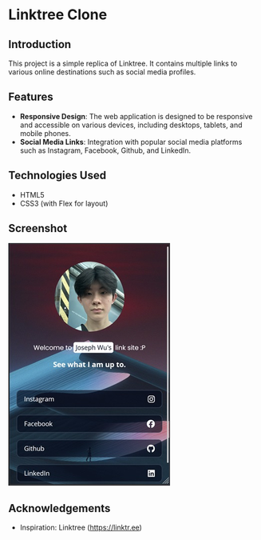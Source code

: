 # Linktree Clone

## Introduction
This project is a simple replica of Linktree. It contains multiple links to various online destinations such as social media profiles.

## Features
- **Responsive Design**: The web application is designed to be responsive and accessible on various devices, including desktops, tablets, and mobile phones.
- **Social Media Links**: Integration with popular social media platforms such as Instagram, Facebook, Github, and LinkedIn.

## Technologies Used
- HTML5
- CSS3 (with Flex for layout)

## Screenshot
![Link-Tree Clone](public/Screenshot.jpg)

## Acknowledgements
- Inspiration: Linktree (https://linktr.ee)
